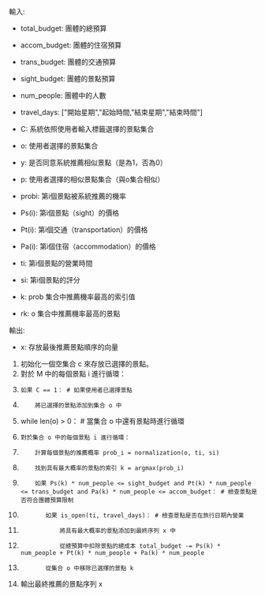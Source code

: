 輸入:
- total_budget: 團體的總預算
- accom_budget: 團體的住宿預算
- trans_budget: 團體的交通預算
- sight_budget: 團體的景點預算
- num_people: 團體中的人數
- travel_days: ["開始星期","起始時間,"結束星期","結束時間"]
- C: 系統依照使用者輸入標籤選擇的景點集合

- o: 使用者選擇的景點集合
- y: 是否同意系統推薦相似景點（是為1，否為0）
- p: 使用者選擇的相似景點集合（與o集合相似）
- probi: 第i個景點被系統推薦的機率
- Ps(i): 第i個景點（sight）的價格
- Pt(i): 第i個交通（transportation）的價格
- Pa(i): 第i個住宿（accommodation）的價格
- ti: 第i個景點的營業時間
- si: 第i個景點的評分
- k: prob 集合中推薦機率最高的索引值
- rk: o 集合中推薦機率最高的景點

輸出:
- x: 存放最後推薦景點順序的向量

1. 初始化一個空集合 c 來存放已選擇的景點。
2. 對於 M 中的每個景點 i 進行循環：
3.     如果 C == 1： # 如果使用者已選擇景點
4.         將已選擇的景點添加到集合 o 中

5. while len(o) > 0： # 當集合 o 中還有景點時進行循環
6.     對於集合 o 中的每個景點 i 進行循環：
7.         計算每個景點的推薦概率 prob_i = normalization(o, ti, si) 
8.         找到具有最大概率的景點的索引 k = argmax(prob_i) 
9.         如果 Ps(k) * num_people <= sight_budget and Pt(k) * num_people <= trans_budget and Pa(k) * num_people <= accom_budget： # 檢查景點是否符合團體預算限制
10.            如果 is_open(ti, travel_days)： # 檢查景點是否在旅行日期內營業
11.                將具有最大概率的景點添加到最終序列 x 中
12.                從總預算中扣除景點的總成本 total_budget -= Ps(k) * num_people + Pt(k) * num_people + Pa(k) * num_people 
13.            從集合 o 中移除已選擇的景點 k 
14. 輸出最終推薦的景點序列 x
